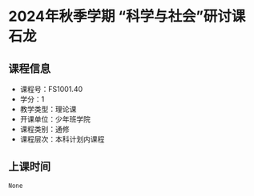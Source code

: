 # 2024年秋季学期 “科学与社会”研讨课 石龙






## 课程信息

- 课程号：FS1001.40
- 学分：1
- 教学类型：理论课
- 开课单位：少年班学院
- 课程类别：通修
- 课程层次：本科计划内课程

## 上课时间

```
None
```

